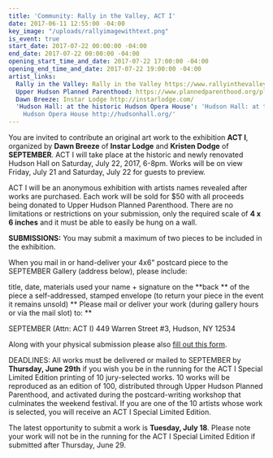 ```yaml
---
title: 'Community: Rally in the Valley, ACT I'
date: 2017-06-11 12:55:00 -04:00
key_image: "/uploads/rallyimagewithtext.png"
is_event: true
start_date: 2017-07-22 00:00:00 -04:00
end_date: 2017-07-22 00:00:00 -04:00
opening_start_time_and_date: 2017-07-22 17:00:00 -04:00
opening_end_time_and_date: 2017-07-22 19:00:00 -04:00
artist_links:
  Rally in the Valley: Rally in the Valley https://www.rallyinthevalley.org/
  Upper Hudson Planned Parenthood: https://www.plannedparenthood.org/planned-parenthood-upper-hudson
  Dawn Breeze: Instar Lodge http://instarlodge.com/
  'Hudson Hall: at the historic Hudson Opera House': 'Hudson Hall: at the historic
    Hudson Opera House http://hudsonhall.org/'
---
```


You are invited to contribute an original art work to the exhibition **ACT I**, organized by **Dawn Breeze** of **Instar Lodge** and **Kristen Dodge** of **SEPTEMBER**. ACT I will take place at the historic and newly renovated Hudson Hall on Saturday, July 22, 2017, 6-8pm. Works will be on view Friday, July 21 and Saturday, July 22 for guests to preview.

ACT I will be an anonymous exhibition with artists names revealed after works are purchased. Each work will be sold for $50 with all proceeds being donated to Upper Hudson Planned Parenthood. There are no limitations or restrictions on your submission, only the required scale of **4 x 6 inches** and it must be able to easily be hung on a wall.

**SUBMISSIONS:**
You may submit a maximum of two pieces to be included in the exhibition.

When you mail in or hand-deliver your 4x6" postcard piece to the SEPTEMBER Gallery (address below), please include:

title, date, materials used
your name + signature on the **back ** of the piece
a self-addressed, stamped envelope (to return your piece in the event it remains unsold)
**
Please mail or deliver your work (during gallery hours or via the mail slot) to: **

SEPTEMBER (Attn: ACT I)
449 Warren Street #3, Hudson, NY 12534

Along with your physical submission please also [fill out this form](https://form.jotform.us/71367100092144).

DEADLINES:
All works must be delivered or mailed to SEPTEMBER by **Thursday, June 29th** if you wish you be in the running for the ACT I Special Limited Edition printing of 10 jury-selected works. 10 works will be reproduced as an edition of 100, distributed through Upper Hudson Planned Parenthood, and activated during the postcard-writing workshop that culminates the weekend festival. If you are one of the 10 artists whose work is selected, you will receive an ACT I Special Limited Edition.

The latest opportunity to submit a work is **Tuesday, July 18**. Please note your work will not be in the running for the ACT I Special Limited Edition if submitted after Thursday, June 29.